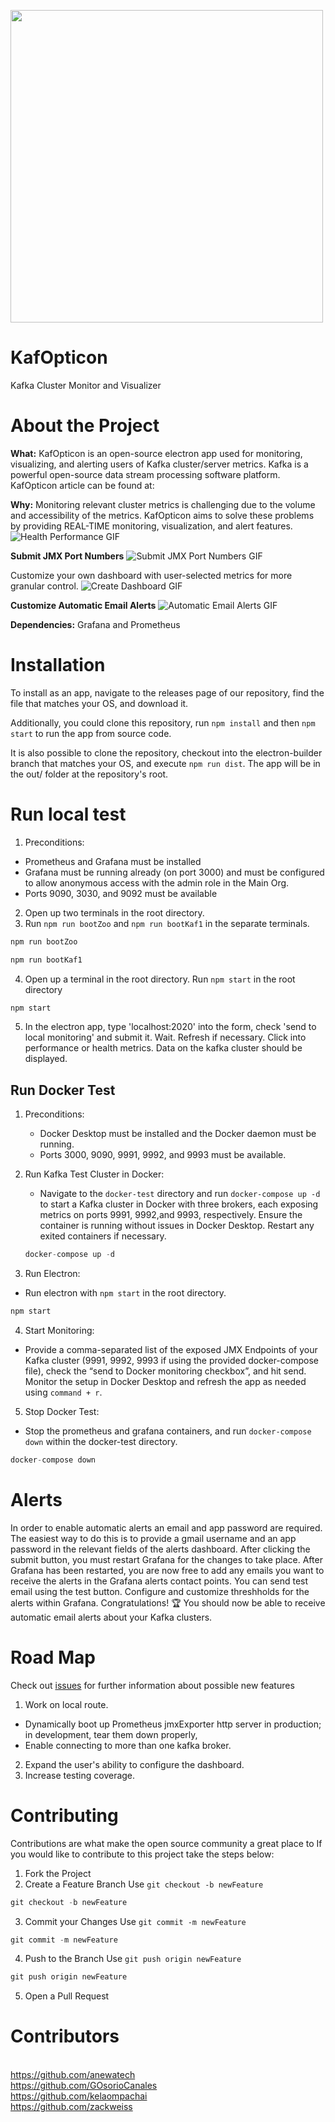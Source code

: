 <img src="./assets/kafopticon.png" width="500px"></img>

# KafOpticon

Kafka Cluster Monitor and Visualizer

# About the Project

**What:** KafOpticon is an open-source electron app used for monitoring,
visualizing, and alerting users of Kafka cluster/server metrics. Kafka is a
powerful open-source data stream processing software platform. KafOpticon
article can be found at:

**Why:** Monitoring relevant cluster metrics is challenging due to the volume
and accessibility of the metrics. KafOpticon aims to solve these problems by
providing REAL-TIME monitoring, visualization, and alert features.
![Health Performance GIF](./assets/HealthPerformance.gif)

**Submit JMX Port Numbers** ![Submit JMX Port Numbers GIF](./assets/Submit.gif)

Customize your own dashboard with user-selected metrics for more granular
control. ![Create Dashboard GIF](./assets/CreateDashboard.gif)

**Customize Automatic Email Alerts**
![Automatic Email Alerts GIF](./assets/Alerts.gif)

**Dependencies:** Grafana and Prometheus

# Installation

To install as an app, navigate to the releases page of our repository, find the
file that matches your OS, and download it.

Additionally, you could clone this repository, run `npm install` and then
`npm start` to run the app from source code.

It is also possible to clone the repository, checkout into the electron-builder
branch that matches your OS, and execute `npm run dist`. The app will be in the
out/ folder at the repository's root.

# Run local test

1. Preconditions:

- Prometheus and Grafana must be installed
- Grafana must be running already (on port 3000) and must be configured to allow
  anonymous access with the admin role in the Main Org.
- Ports 9090, 3030, and 9092 must be available

2. Open up two terminals in the root directory.
3. Run `npm run bootZoo` and `npm run bootKaf1` in the separate terminals.

```javascript
npm run bootZoo
```

```javascript
npm run bootKaf1
```

4. Open up a terminal in the root directory. Run `npm start` in the root
   directory

```javascript
npm start
```

5. In the electron app, type 'localhost:2020' into the form, check 'send to
   local monitoring' and submit it. Wait. Refresh if necessary. Click into
   performance or health metrics. Data on the kafka cluster should be displayed.

## Run Docker Test

1. Preconditions:

   - Docker Desktop must be installed and the Docker daemon must be running.
   - Ports 3000, 9090, 9991, 9992, and 9993 must be available.

2. Run Kafka Test Cluster in Docker:

   - Navigate to the `docker-test` directory and run `docker-compose up -d` to
     start a Kafka cluster in Docker with three brokers, each exposing metrics
     on ports 9991, 9992,and 9993, respectively. Ensure the container is running
     without issues in Docker Desktop. Restart any exited containers if
     necessary.

   ```javascript
   docker-compose up -d

   ```

3. Run Electron:

- Run electron with `npm start` in the root directory.

```javascript
npm start
```

4. Start Monitoring:

- Provide a comma-separated list of the exposed JMX Endpoints of your Kafka
  cluster (9991, 9992, 9993 if using the provided docker-compose file), check
  the “send to Docker monitoring checkbox”, and hit send. Monitor the setup in
  Docker Desktop and refresh the app as needed using `command + r`.

5. Stop Docker Test:

- Stop the prometheus and grafana containers, and run `docker-compose down`
  within the docker-test directory.

```javascript
docker-compose down
```

# Alerts

In order to enable automatic alerts an email and app password are required. The
easiest way to do this is to provide a gmail username and an app password in the
relevant fields of the alerts dashboard. After clicking the submit button, you
must restart Grafana for the changes to take place. After Grafana has been
restarted, you are now free to add any emails you want to receive the alerts in
the Grafana alerts contact points. You can send test email using the test
button. Configure and customize threshholds for the alerts within Grafana.
Congratulations! 🏆️ You should now be able to receive automatic email alerts
about your Kafka clusters.

# Road Map

Check out [issues](https://github.com/oslabs-beta/KafOpticon/issues) for further
information about possible new features

1. Work on local route.

- Dynamically boot up Prometheus jmxExporter http server in production; in
  development, tear them down properly,
- Enable connecting to more than one kafka broker.

2. Expand the user's ability to configure the dashboard.
3. Increase testing coverage.

# Contributing

Contributions are what make the open source community a great place to If you
would like to contribute to this project take the steps below:

1. Fork the Project
2. Create a Feature Branch Use `git checkout -b newFeature`

```javascript
git checkout -b newFeature
```

3. Commit your Changes Use `git commit -m newFeature`

```javascript
git commit -m newFeature
```

4. Push to the Branch Use `git push origin newFeature`

```javascript
git push origin newFeature
```

5. Open a Pull Request

# Contributors

<br>https://github.com/anewatech <br>https://github.com/GOsorioCanales
<br>https://github.com/kelaompachai <br>https://github.com/zackweiss
